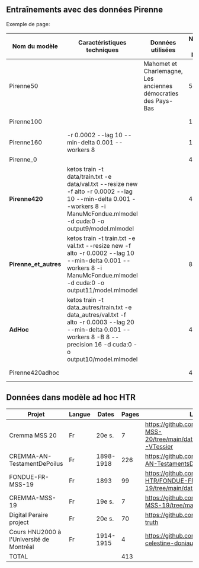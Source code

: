 ## Entraînements avec des données Pirenne
Exemple de page:



| Nom du modèle | Caractéristiques techniques | Données utilisées  | Nombre de pages   |  Fine-tuné à partir de    |  Accuracy (validation)  |  Accuracy (test)    |     Résultat        |
|-------|-------|------|-------|---------|--------|-------|-------|
| Pirenne50 |   | Mahomet et Charlemagne, Les anciennes démocraties des Pays-Bas | 50 | Manu McFondue |0.8997153043746948 |89.90%| |
| Pirenne100 |    |    | 100 | Manu McFondue |  |88.84%| |
| Pirenne160 |  -r 0.0002 --lag 10 --min-delta 0.001 --workers 8   |    | 160 | Manu McFondue | 0.9116478562355042 | 91.51% | Image |
| Pirenne_0 |    |    | 420 | ----- |  |  | Image |
| **Pirenne420** | ketos train -t  data/train.txt -e data/val.txt --resize new -f alto -r 0.0002 --lag 10 --min-delta 0.001 --workers 8 -i ManuMcFondue.mlmodel -d cuda:0 -o output9/model.mlmodel   |    | 420 | Manu McFondue |  |  | Image |
| **Pirenne_et_autres** |  ketos train -t  train.txt -e val.txt --resize new -f alto -r 0.0002 --lag 10 --min-delta 0.001 --workers 8 -i ManuMcFondue.mlmodel -d cuda:0 -o output11/model.mlmodel  |    | 833 | ------ |  |  | Image |
| **AdHoc** | ketos train -t data_autres/train.txt -e data_autres/val.txt -f alto -r 0.0003 --lag 20 --min-delta 0.001 --workers 8 -B 8 --precision 16 -d cuda:0 -o output10/model.mlmodel   |    | 413 | ----- |  |  | Image |
| Pirenne420adhoc |    |    | 420 | Modèle ad hoc |  |  | Image |




## Données dans modèle ad hoc HTR


| Projet  | Langue  | Dates   | Pages  |  Lien Github                 |
|-------|-------|---------|--------|------------------------|
| Cremma MSS 20 | Fr   | 20e s.   | 7 | https://github.com/HTR-United/CREMMA-MSS-20/tree/main/data/Lettre_de_ETessier_a_G-VTessier |
| CREMMA-AN-TestamentDePoilus | Fr | 1898-1918| 226  |  https://github.com/HTR-United/CREMMA-AN-TestamentsDePoilus/tree/main |
| FONDUE-FR-MSS-19 | Fr | 1893 | 99   | https://github.com/FoNDUE-HTR/FONDUE-FR-MSS-19/tree/main/data/zola_bodmer_Z-6-3 |
| CREMMA-MSS-19 | Fr | 19e s. | 7   | https://github.com/HTR-United/CREMMA-MSS-19/tree/main |
| Digital Peraire project | Fr | 20e s. | 70   | https://github.com/alix-tz/peraire-ground-truth |
| Cours HNU2000 à l'Université de Montréal  | Fr | 1914-1915 | 4   | https://github.com/alix-tz/dataset-celestine-doniau-danest |
| TOTAL |  |  | 413   |  |